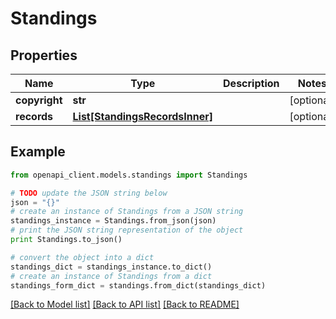 # Standings


## Properties

Name | Type | Description | Notes
------------ | ------------- | ------------- | -------------
**copyright** | **str** |  | [optional] 
**records** | [**List[StandingsRecordsInner]**](StandingsRecordsInner.md) |  | [optional] 

## Example

```python
from openapi_client.models.standings import Standings

# TODO update the JSON string below
json = "{}"
# create an instance of Standings from a JSON string
standings_instance = Standings.from_json(json)
# print the JSON string representation of the object
print Standings.to_json()

# convert the object into a dict
standings_dict = standings_instance.to_dict()
# create an instance of Standings from a dict
standings_form_dict = standings.from_dict(standings_dict)
```
[[Back to Model list]](../README.md#documentation-for-models) [[Back to API list]](../README.md#documentation-for-api-endpoints) [[Back to README]](../README.md)


